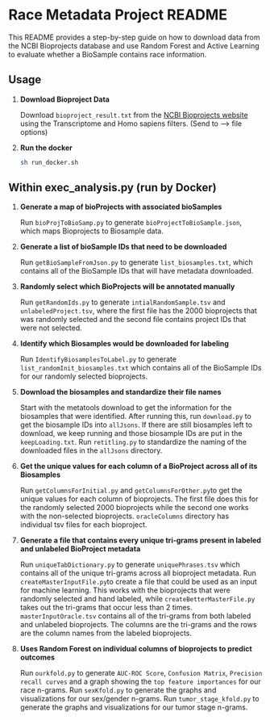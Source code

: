 # Race Metadata Project README

This README provides a step-by-step guide on how to download data from the NCBI Bioprojects database and use Random Forest and Active Learning to evaluate whether a BioSample contains race information. 

## Usage

1. **Download Bioproject Data**

   Download `bioproject_result.txt` from the [NCBI Bioprojects website](https://www.ncbi.nlm.nih.gov/bioproject/) using the Transcriptome and Homo sapiens filters. (Send to --> file options)
2. **Run the docker**

    ```bash
    sh run_docker.sh
    ```

## Within exec_analysis.py (run by Docker)

1. **Generate a map of bioProjects with associated bioSamples**

   Run `bioProjToBioSamp.py` to generate `bioProjectToBioSample.json`, which maps Bioprojects to Biosample data.

2. **Generate a list of bioSample IDs that need to be downloaded**

   Run `getBioSampleFromJson.py` to generate `list_biosamples.txt`, which contains all of the BioSample IDs that will have metadata downloaded.

3. **Randomly select which BioProjects will be annotated manually**

   Run `getRandomIds.py` to generate `intialRandomSample.tsv` and `unlabeledProject.tsv`, where the first file has the 2000 bioprojects that was randomly selected and the second file contains project IDs that were not selected. 

4. **Identify which Biosamples would be downloaded for labeling**

   Run `IdentifyBiosamplesToLabel.py` to generate `list_randomInit_biosamples.txt` which contains all of the BioSample IDs for our randomly selected bioprojects. 

5. **Download the biosamples and standardize their file names**

   Start with the metatools download to get the information for the biosamples that were identified. After running this, run `download.py` to get the biosample IDs into `allJsons`. If there are still biosamples left to download, we keep running and those biosample IDs are put in the `keepLoading.txt`. Run `retitling.py` to standardize the naming of the downloaded files in the `allJsons` directory. 

6. **Get the unique values for each column of a BioProject across all of its Biosamples**

   Run `getColumnsForInitial.py` and `getColumnsForOther.py`to get the unique values for each column of bioprojects. The first file does this for the randomly selected 2000 bioprojects while the second one works with the non-selected bioprojects. `oracleColumns` directory has individual tsv files for each bioproject. 

7. **Generate a file that contains every unique tri-grams present in labeled and unlabeled BioProject metadata**

   Run `uniqueTabDictionary.py` to generate `uniquePhrases.tsv` which contains all of the unique tri-grams across all bioproject metadata. Run `createMasterInputFile.py`to create a file that could be used as an input for machine learning. This works with the bioprojects that were randomly selected and hand labeled, while `createBetterMasterFile.py` takes out the tri-grams that occur less than 2 times. `masterInputOracle.tsv` contains all of the tri-grams from both labeled and unlabeled bioprojects. The columns are the tri-grams and the rows are the column names from the labeled bioprojects. 

8. **Uses Random Forest on individual columns of bioprojects to predict outcomes**

   Run `ourkfold.py` to generate `AUC-ROC Score`, `Confusion Matrix`, `Precision recall curves` and a graph showing the `top feature importances` for our race n-grams. Run `sexKfold.py` to generate the graphs and visualizations for our sex/gender n-grams. Run `tumor_stage_kfold.py` to generate the graphs and visualizations for our tumor stage n-grams. 